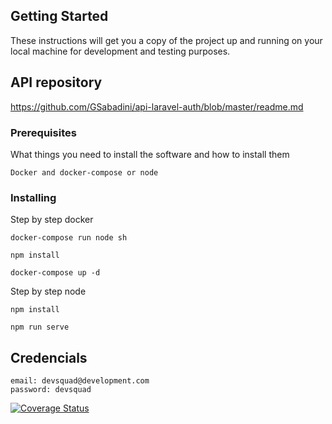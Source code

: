 ## Getting Started

These instructions will get you a copy of the project up and running on your local machine for development and testing purposes.

## API repository

https://github.com/GSabadini/api-laravel-auth/blob/master/readme.md

### Prerequisites

What things you need to install the software and how to install them

```
Docker and docker-compose or node
```

### Installing

Step by step docker

```
docker-compose run node sh
```

```
npm install
```

```
docker-compose up -d
```

Step by step node

```
npm install
```
```
npm run serve
```

## Credencials

```
email: devsquad@development.com
password: devsquad
```

[![Coverage Status](https://coveralls.io/repos/github/GSabadini/client-ecommerce/badge.svg?branch=master)](https://coveralls.io/github/GSabadini/client-ecommerce?branch=master)
